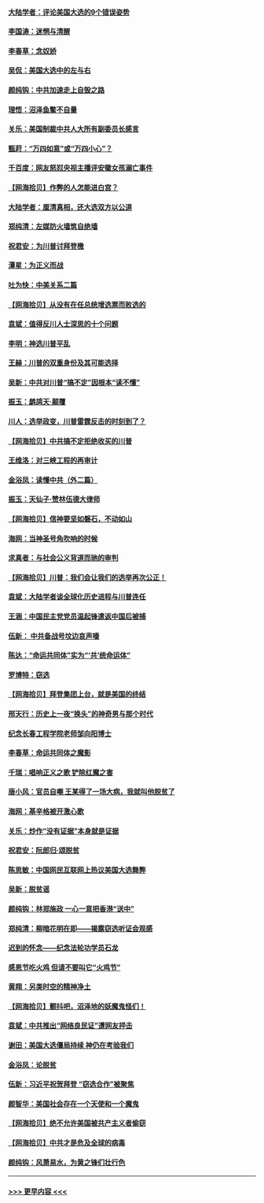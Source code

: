 #### [大陆学者：评论美国大选的9个错误姿势](../pages/nsc993/n12609586.md?t=12101351) 
#### [李国涛：迷惘与清醒](../pages/nsc993/n12607532.md?t=12101351) 
#### [李春草：念奴娇](../pages/nsc993/n12607083.md?t=12101351) 
#### [吴侃：美国大选中的左与右](../pages/nsc993/n12607054.md?t=12101351) 
#### [颜纯钩：中共加速走上自毁之路](../pages/nsc993/n12606473.md?t=12101351) 
#### [理悟：沼泽鱼鳖不自量](../pages/nsc993/n12606454.md?t=12101351) 
#### [关乐：美国制裁中共人大所有副委员长感言](../pages/nsc993/n12606442.md?t=12101351) 
#### [甄莳：“万四如意”或“万四小心”？](../pages/nsc993/n12606091.md?t=12101351) 
#### [千百度：网友怒怼央视主播评安徽女孩溺亡事件](../pages/nsc993/n12605370.md?t=12101351) 
#### [【网海拾贝】作弊的人怎能进白宫？](../pages/nsc993/n12603546.md?t=12101351) 
#### [大陆学者：厘清真相，还大选双方以公道](../pages/nsc993/n12603475.md?t=12101351) 
#### [郑纯清：左媒防火墙筑自绝墙](../pages/nsc993/n12602226.md?t=12101351) 
#### [祝君安：为川普讨拜登檄](../pages/nsc993/n12602199.md?t=12101351) 
#### [潭星：为正义而战](../pages/nsc993/n12600926.md?t=12101351) 
#### [吐为快：中美关系二篇](../pages/nsc993/n12600908.md?t=12101351) 
#### [【网海拾贝】从没有在任总统增选票而败选的](../pages/nsc993/n12600435.md?t=12101351) 
#### [袁斌：值得反川人士深思的十个问题](../pages/nsc993/n12600332.md?t=12101351) 
#### [李明：神选川普平乱](../pages/nsc993/n12599751.md?t=12101351) 
#### [王赫：川普的双重身份及其可能选择](../pages/nsc993/n12599723.md?t=12101351) 
#### [吴新：中共对川普“搞不定”因根本“读不懂”](../pages/nsc993/n12599502.md?t=12101351) 
#### [振玉：鹧鸪天‧颠覆](../pages/nsc993/n12599494.md?t=12101351) 
#### [川人：选举政变，川普雷霆反击的时刻到了？](../pages/nsc993/n12599291.md?t=12101351) 
#### [【网海拾贝】中共搞不定拒绝收买的川普](../pages/nsc993/n12598955.md?t=12101351) 
#### [王维洛：对三峡工程的再审计](../pages/nsc993/n12598436.md?t=12101351) 
#### [金浴凤：读懂中共（外二篇）](../pages/nsc993/n12597943.md?t=12101351) 
#### [振玉：天仙子‧赞林伍德大律师](../pages/nsc993/n12597929.md?t=12101351) 
#### [【网海拾贝】信神要坚如磐石，不动如山](../pages/nsc993/n12597901.md?t=12101351) 
#### [海网：当神圣号角吹响的时候](../pages/nsc993/n12595891.md?t=12101351) 
#### [求真者：与社会公义背道而驰的审判](../pages/nsc993/n12595868.md?t=12101351) 
#### [【网海拾贝】川普：我们会让我们的选举再次公正！](../pages/nsc993/n12594930.md?t=12101351) 
#### [袁斌：大陆学者谈全球化历史进程与川普连任](../pages/nsc993/n12594690.md?t=12101351) 
#### [王涵：中国民主党党员温起锋遣返中国后被捕](../pages/nsc993/n12594540.md?t=12101351) 
#### [伍新： 中共备战号坟边哀声嚎](../pages/nsc993/n12593086.md?t=12101351) 
#### [陈达：“命运共同体”实为“‘共’统命运体”](../pages/nsc993/n12590865.md?t=12101351) 
#### [罗博特：窃选](../pages/nsc993/n12590619.md?t=12101351) 
#### [【网海拾贝】拜登集团上台，就是美国的终结](../pages/nsc993/n12589725.md?t=12101351) 
#### [邢天行：历史上一夜“换头”的神奇男与那个时代](../pages/nsc993/n12589424.md?t=12101351) 
#### [纪念长春工程学院老师邹向阳博士](../pages/nsc993/n12585390.md?t=12101351) 
#### [李春草：命运共同体之魔影](../pages/nsc993/n12585026.md?t=12101351) 
#### [千瑞：唱响正义之歌 铲除红魔之害](../pages/nsc993/n12585002.md?t=12101351) 
#### [唐小风：官员自嘲 王某得了一场大病，我就叫他脱贫了](../pages/nsc993/n12584981.md?t=12101351) 
#### [海网：基辛格被开激心歌](../pages/nsc993/n12584946.md?t=12101351) 
#### [关乐：炒作“没有证据”本身就是证据](../pages/nsc993/n12583146.md?t=12101351) 
#### [祝君安：阮郎归‧颂脱贫](../pages/nsc993/n12583119.md?t=12101351) 
#### [陈思敏：中国网民互联网上热议美国大选舞弊](../pages/nsc993/n12582845.md?t=12101351) 
#### [吴新：脱贫谣](../pages/nsc993/n12580839.md?t=12101351) 
#### [颜纯钩：林郑施政 一心一意把香港“送中”](../pages/nsc993/n12580805.md?t=12101351) 
#### [郑纯清：柳暗花明在即——揭露窃选听证会观感](../pages/nsc993/n12580795.md?t=12101351) 
#### [迟到的怀念——纪念法轮功学员石龙](../pages/nsc993/n12580245.md?t=12101351) 
#### [感恩节吃火鸡  但请不要叫它“火鸡节”](../pages/nsc993/n12580252.md?t=12101351) 
#### [黄翔：另类时空的精神净土](../pages/nsc993/n12578638.md?t=12101351) 
#### [【网海拾贝】颤抖吧，沼泽地的妖魔鬼怪们！](../pages/nsc993/n12578552.md?t=12101351) 
#### [袁斌：中共推出“网络良民证”遭网友抨击](../pages/nsc993/n12578511.md?t=12101351) 
#### [谢田：美国大选僵局持续 神仍在考验我们](../pages/nsc993/n12577432.md?t=12101351) 
#### [金浴凤：论脱贫](../pages/nsc993/n12576386.md?t=12101351) 
#### [伍新：习近平祝贺拜登 “窃选合作”被聚焦](../pages/nsc993/n12576358.md?t=12101351) 
#### [颜智华：美国社会存在一个天使和一个魔鬼](../pages/nsc993/n12574299.md?t=12101351) 
#### [【网海拾贝】绝不允许美国被共产主义者偷窃](../pages/nsc993/n12573396.md?t=12101351) 
#### [【网海拾贝】中共才是危及全球的病毒](../pages/nsc993/n12571204.md?t=12101351) 
#### [颜纯钩：风萧易水，为黄之锋们壮行色](../pages/nsc993/n12571487.md?t=12101351) 

----
#### [ >>> 更早内容 <<< ](../indexes/nsc993-earlier.md)
